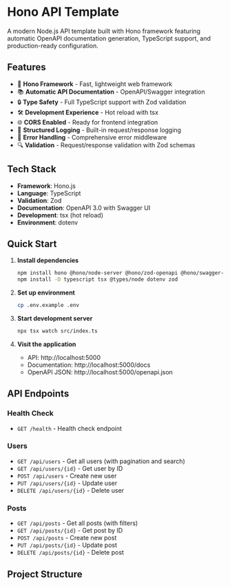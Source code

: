# Hono API Template

A modern Node.js API template built with Hono framework featuring automatic OpenAPI documentation generation, TypeScript support, and production-ready configuration.

## Features

- 🚀 **Hono Framework** - Fast, lightweight web framework
- 📚 **Automatic API Documentation** - OpenAPI/Swagger integration
- 🔒 **Type Safety** - Full TypeScript support with Zod validation
- 🛠️ **Development Experience** - Hot reload with tsx
- 🌐 **CORS Enabled** - Ready for frontend integration
- 📝 **Structured Logging** - Built-in request/response logging
- 🎯 **Error Handling** - Comprehensive error middleware
- 🔍 **Validation** - Request/response validation with Zod schemas

## Tech Stack

- **Framework**: Hono.js
- **Language**: TypeScript
- **Validation**: Zod
- **Documentation**: OpenAPI 3.0 with Swagger UI
- **Development**: tsx (hot reload)
- **Environment**: dotenv

## Quick Start

1. **Install dependencies**
   ```bash
   npm install hono @hono/node-server @hono/zod-openapi @hono/swagger-ui
   npm install -D typescript tsx @types/node dotenv zod
   ```

2. **Set up environment**
   ```bash
   cp .env.example .env
   ```

3. **Start development server**
   ```bash
   npx tsx watch src/index.ts
   ```

4. **Visit the application**
   - API: http://localhost:5000
   - Documentation: http://localhost:5000/docs
   - OpenAPI JSON: http://localhost:5000/openapi.json

## API Endpoints

### Health Check
- `GET /health` - Health check endpoint

### Users
- `GET /api/users` - Get all users (with pagination and search)
- `GET /api/users/{id}` - Get user by ID
- `POST /api/users` - Create new user
- `PUT /api/users/{id}` - Update user
- `DELETE /api/users/{id}` - Delete user

### Posts
- `GET /api/posts` - Get all posts (with filters)
- `GET /api/posts/{id}` - Get post by ID
- `POST /api/posts` - Create new post
- `PUT /api/posts/{id}` - Update post
- `DELETE /api/posts/{id}` - Delete post

## Project Structure

